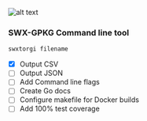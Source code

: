 ![alt text](https://travis-ci.org/edwardfward/swx-gpkg.svg?branch=master)
### SWX-GPKG Command line tool

```bash
swxtorgi filename
```
- [X] Output CSV
- [ ] Output JSON
- [ ] Add Command line flags
- [ ] Create Go docs
- [ ] Configure makefile for Docker builds
- [ ] Add 100% test coverage